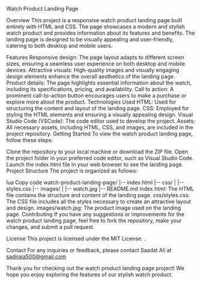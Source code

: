 Watch Product Landing Page

Overview
This project is a responsive watch product landing page built entirely with HTML and CSS. The page showcases a modern and stylish watch product and provides information about its features and benefits. The landing page is designed to be visually appealing and user-friendly, catering to both desktop and mobile users.

Features
Responsive design: The page layout adapts to different screen sizes, ensuring a seamless user experience on both desktop and mobile devices.
Attractive visuals: High-quality images and visually engaging design elements enhance the overall aesthetics of the landing page.
Product details: The page highlights essential information about the watch, including its specifications, pricing, and availability.
Call to action: A prominent call-to-action button encourages users to make a purchase or explore more about the product.
Technologies Used
HTML: Used for structuring the content and layout of the landing page.
CSS: Employed for styling the HTML elements and ensuring a visually appealing design.
Visual Studio Code (VSCode): The code editor used to develop the project.
Assets: All necessary assets, including HTML, CSS, and images, are included in the project repository.
Getting Started
To view the watch product landing page, follow these steps:

Clone the repository to your local machine or download the ZIP file.
Open the project folder in your preferred code editor, such as Visual Studio Code.
Launch the index.html file in your web browser to see the landing page.
Project Structure
The project is organized as follows:

lua
Copy code
watch-product-landing-page/
|-- index.html
|-- css/
|   |-- styles.css
|-- images/
|   |-- watch.jpg
|-- README.md
index.html: The HTML file contains the structure and content of the landing page.
css/styles.css: The CSS file includes all the styles necessary to create an attractive layout and design.
images/watch.jpg: The product image used on the landing page.
Contributing
If you have any suggestions or improvements for the watch product landing page, feel free to fork the repository, make your changes, and submit a pull request.

License
This project is licensed under the MIT License.
.

Contact
For any inquiries or feedback, please contact Saadat Ali at sadiraja500@gmail.com

Thank you for checking out the watch product landing page project! We hope you enjoy exploring the features of our stylish watch product.
